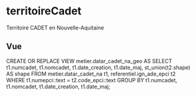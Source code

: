 # territoireCadet
Territoire CADET en Nouvelle-Aquitaine


## Vue
CREATE OR REPLACE VIEW metier.datar_cadet_na_geo
AS SELECT t1.numcadet,
    t1.nomcadet,
    t1.date_creation,
    t1.date_maj,
    st_union(t2.shape) AS shape
   FROM metier.datar_cadet_na t1,
    referentiel.ign_ade_epci t2
  WHERE t1.numepci::text = t2.code_epci::text
  GROUP BY t1.numcadet, t1.nomcadet, t1.date_creation, t1.date_maj;
